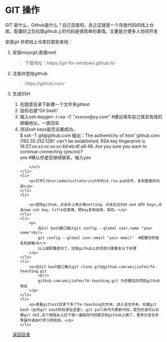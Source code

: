 <h1>GIT 操作</h1>
<p>GIT 是什么，Github是什么？自己百度吧。总之这就是一个存放代码的线上仓库。配置好之后拉取github上的代码是很简单的事情。主要是方便多人协同开发</p>
<p>安装git 并把线上仓库拉取到本地：</p>
<ol>
	<li>
		<p>安装msysgit,直接next</p>
		<blockquote>
			下载地址：https://git-for-windows.github.io/
		</blockquote>
	</li>
	<li>
		<p>注册并登陆github</p>
		<blockquote>
			https://github.com/
		</blockquote>
	</li>
	<li>
		<p>生成SSH</p>
		<ol>
			<li>在随意目录下新建一个文件夹gittest</li>
			<li>鼠标右键“Git bash”</li>
			<li>输入ssh-keygen -t rsa -C "xxxxxx@yy.com"  #建议填写自己真实有效的邮箱地址，一直回车</li>
			<li>测试ssh keys是否设置成功。<br/>
$ ssh -T git@github.com
输出：The authenticity of host 'github.com (192.30.252.129)' can't be established.
RSA key fingerprint is 16:27:xx:xx:xx:xx:xx:4d:eb:df:a6:48.
Are you sure you want to continue connecting (yes/no)? 
<br/>yes #确认你是否继续联系，输入yes</li>
			
		</ol>
	</li>
	<li>
		<p>打开C/User/administrator/ssh中的id_rsa.pub文件，复制里面的内容</p>
	</li>
	<li>
				
		<p>登陆github，点击右上角头像setting。点击左边SSH and GPG keys,点击new ssh key，title任意填，把key复制进来，保存。</p>
	</li>
	<li>
		<p>
			在Git bash窗口输入git config --global user.name "your name"<br/>
			git config --global user.email "your email"  #配置你的姓名和邮箱<br/>
			以上就配置成功了。拉取github上的项目只需重复以下步骤
		</p>
	</li>
	<li>
		<p>在Git bash窗口输入git clone git@github.com:weijiafen/fe-teaching.git  
			<br/>
			github.com:weijiafen/fe-teaching.git 为你要拉的项目github地址
		</p>
	</li>
	<li>
		<p>查看gittest目录下多了fe-teaching文件夹，进入该文件夹，右键git bash（此时git bash的目录在这里），git pull命令为更新代码，提交的话可以右键git GUI,五个按钮从上往下按一遍就将代码提交到github上面了。更多分支合并等操作请自行学习吧哈哈。</p>
	</li>
</ol>
<a href="./README.md">返回目录</a>